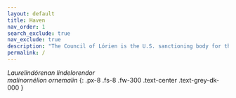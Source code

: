 ```yaml
---
layout: default
title: Haven
nav_order: 1
search_exclude: true
nav_exclude: true
description: "The Council of Lórien is the U.S. sanctioning body for the Middle-earth CCG."
permalink: /
---
```


<style>
body {
  background-image: url('/assets/images/lorien.png');
  background-repeat: no-repeat;
  background-position: center
}
</style>

<i>Laurelindórenan lindelorendor<br>malinornélion ornemalin</i>
{: .px-8 .fs-8 .fw-300 .text-center .text-grey-dk-000		}

